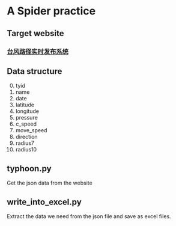 # A Spider practice

## Target website

### [台风路径实时发布系统](http://typhoon.zjwater.gov.cn/)

## Data structure

0. tyid <br>
0. name <br>
0. date <br>
0. latitude <br>
0. longitude <br>
0. pressure <br>
0. c_speed <br>
0. move_speed <br>
0. direction <br>
0. radius7 <br>
0. radius10 <br>

## typhoon.py

Get the json data from the website

## write_into_excel.py

Extract the data we need from the json file and save as excel files.
